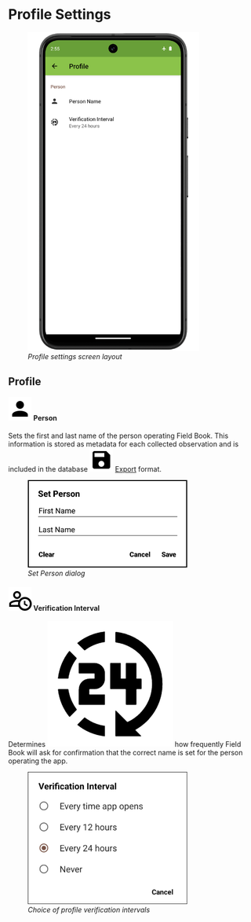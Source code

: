 <link rel="stylesheet" type="text/css" href="_styles/styles.css">

# Profile Settings

<figure class="image">
  <img class="screenshot" src="_static/images/settings/profile/settings_profile_framed.png" width="350px"> 
  <figcaption class="screenshot-caption"><i>Profile settings screen layout</i></figcaption> 
</figure>

## Profile

#### <img class="icon" src="_static/icons/settings/profile/account.png"> Person

Sets the first and last name of the person operating Field Book.
This information is stored as metadata for each collected observation and is included in the database <img class="icon" src="_static/icons/home/save.png"> [Export](export.md#file-format) format.

<figure class="image">
  <img class="screenshot" src="_static/images/settings/profile/settings_profile_set_person.png" width="325px"> 
  <figcaption class="screenshot-caption"><i>Set Person dialog</i></figcaption> 
</figure>

#### <img class="icon" src="_static/icons/settings/profile/account-clock-outline.png"> Verification Interval

Determines <img class="icon" src="_static/icons/settings/profile/hours-24.png"> how frequently Field Book will ask for confirmation that the correct name is set for the person operating the app.

<figure class="image">
  <img class="screenshot" src="_static/images/settings/profile/settings_profile_verification_interval.png" width="325px"> 
  <figcaption class="screenshot-caption"><i>Choice of profile verification intervals</i></figcaption> 
</figure>